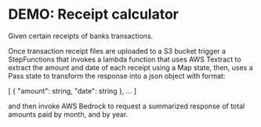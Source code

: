 # DEMO: Receipt calculator

Given certain receipts of banks transactions.

Once transaction receipt files are uploaded to a S3 bucket trigger a StepFunctions
that invokes a lambda function that uses AWS Textract to extract the amount and date of each receipt
using a Map state, then, uses a Pass state to transform the response into a json object with format:

[
  {
    "amount": string,
    "date": string
  },
  ...
]

and then invoke AWS Bedrock to request a summarized response of total amounts paid
by month, and by year.
